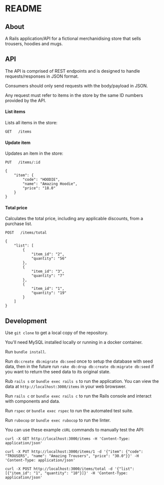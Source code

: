 # README

## About ##

A Rails application/API for a fictional merchanidising store that sells trousers, hoodies and mugs.


## API ##

The API is comprised of REST endpoints and is designed to handle requests/responses in JSON format.

Consumers should only send requests with the body/payload in JSON.

Any request must refer to items in the store by the same ID numbers provided by the API.


#### List items ####
Lists all items in the store:
```
GET   /items
```
#### Update item ####
Updates an item in the store:
```
PUT   /items/:id

{
    "item": {
        "code": "HOODIE",
        "name": "Amazing Hoodie",
        "price": "18.0"
    }
}
```
#### Total price ####
Calculates the total price, including any applicable discounts, from a purchase list.
```
POST   /items/total

{
    "list": [
        {
            "item_id": "2",
            "quantity": "56"
        },
        {
            "item_id": "3",
            "quantity": "7"
        },
        {
            "item_id": "1",
            "quantity": "19"
        }
    ]
}
```

## Development ##

Use `git clone` to get a local copy of the repository.

You'll need MySQL installed locally or running in a docker container.

Run `bundle install`.

Run `db:create db:migrate db:seed` once to setup the database with seed data, then in the future run `rake db:drop db:create db:migrate db:seed` if you want to return the seed data to its original state.

Rub `rails s` or `bundle exec rails s` to run the application. You can view the data at `http://localhost:3000/items` in your web browswer.

Run `rails c` or `bundle exec rails c` to run the Rails console and interact with components and data.

Run `rspec` or `bundle exec rspec` to run the automated test suite.

Run `rubocop` or `bundle exec rubocop` to run the linter.

You can use these example `cURL` commands to manually test the API:
```
curl -X GET http://localhost:3000/items -H 'Content-Type: application/json'

curl -X PUT http://localhost:3000/items/1 -d '{"item": {"code": "TROUSERS", "name": "Amazing Trousers", "price": "30.0"}}' -H 'Content-Type: application/json'

curl -X POST http://localhost:3000/items/total -d '{"list": [{"item_id": "1", "quantity": "10"}]}' -H 'Content-Type: application/json'
```
